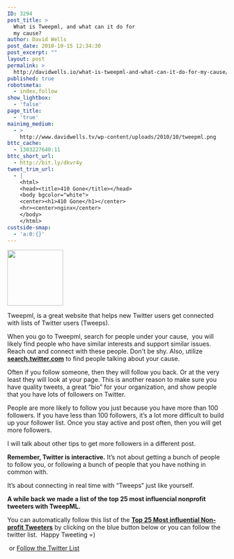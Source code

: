 ```yaml
---
ID: 3294
post_title: >
  What is Tweepml, and what can it do for
  my cause?
author: David Wells
post_date: 2010-10-15 12:34:30
post_excerpt: ""
layout: post
permalink: >
  http://davidwells.io/what-is-tweepml-and-what-can-it-do-for-my-cause/
published: true
robotsmeta:
  - index,follow
show_lightbox:
  - 'false'
page_title:
  - 'true'
mainimg_medium:
  - >
    http://www.davidwells.tv/wp-content/uploads/2010/10/tweepml.png
bttc_cache:
  - 1303227640:11
bttc_short_url:
  - http://bit.ly/dkvr4y
tweet_trim_url:
  - |
    <html>
    <head><title>410 Gone</title></head>
    <body bgcolor="white">
    <center><h1>410 Gone</h1></center>
    <hr><center>nginx</center>
    </body>
    </html>
custside-smap:
  - 'a:0:{}'
---
```

<a href="http://www.davidwells.tv/wp-content/uploads/2010/10/tweepml128.gif"><img class="size-full wp-image-3295 alignright" src="http://www.davidwells.tv/wp-content/uploads/2010/10/tweepml128.gif" alt="" width="128" height="128" /></a>

Tweepml, is a great website that helps new Twitter users get connected with lists of Twitter users (Tweeps).

When you go to Tweepml, search for people under your cause,  you will likely find people who have similar interests and support similar issues. Reach out and connect with these people. Don't be shy. Also, utilize <strong><a href="http://search.twitter.com/">s</a></strong><strong><a href="http://search.twitter.com/">earch.twitter.com</a></strong> to find people talking about your cause.

Often if you follow someone, then they will follow you back. Or at the very least they will look at your page. This is another reason to make sure you have quality tweets, a great “bio” for your organization, and show people that you have lots of followers on Twitter.

People are more likely to follow you just because you have more than 100 followers. If you have less than 100 followers, it’s a lot more difficult to build up your follower list. Once you stay active and post often, then you will get more followers.

I will talk about other tips to get more followers in a different post.

<strong>Remember, Twitter is interactive.</strong> It’s not about getting a bunch of people to follow you, or following a bunch of people that you have nothing in common with.

It’s about connecting in real time with “Tweeps” just like yourself.

<strong>A while back we made a list of the top 25 most influencial nonprofit tweeters with TweepML. </strong>

You can automatically follow this list of the <strong><a href="http://www.socializeyourcause.org/top-25-influential-nonprofit-tweeters/">Top 25 Most influential Non-profit Tweeters</a></strong> by clicking on the blue button below or you can follow the twitter list.  Happy Tweeting =)

<a title="Follow Top 25 Most influential Non-profit Tweeters on Twitter" href="http://tweepml.org/Top-25-Most-influential-Non-profit-Tweeters/"><img src="http://www.davidwells.tv/wp-content/uploads/2010/02/tweepml_bitabutton.png" alt="" border="0" /></a> or <a href="http://twitter.com/#/list/YouCanHelp/top-25-non-profit-tweeps">Follow the Twitter List</a>